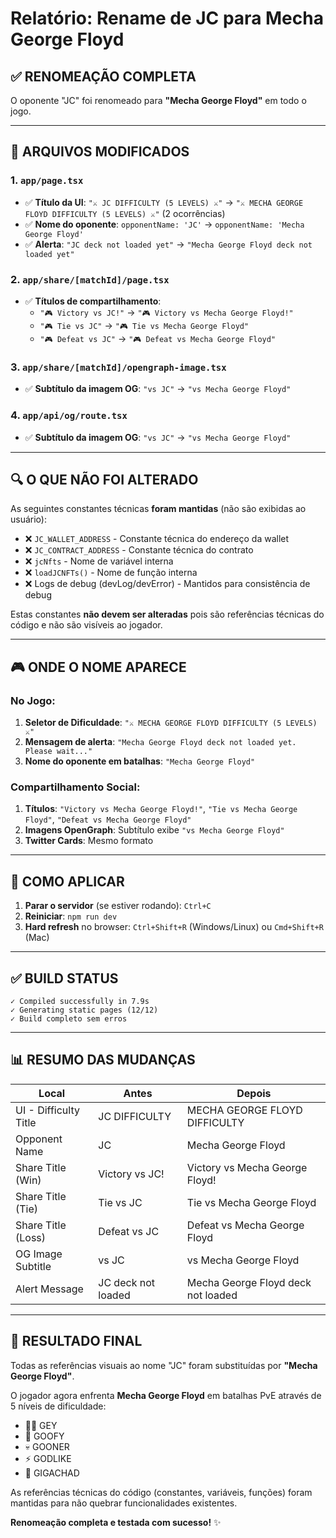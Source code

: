 # Relatório: Rename de JC para Mecha George Floyd

## ✅ RENOMEAÇÃO COMPLETA

O oponente "JC" foi renomeado para **"Mecha George Floyd"** em todo o jogo.

---

## 📝 ARQUIVOS MODIFICADOS

### 1. `app/page.tsx`
- ✅ **Título da UI**: `"⚔️ JC DIFFICULTY (5 LEVELS) ⚔️"` → `"⚔️ MECHA GEORGE FLOYD DIFFICULTY (5 LEVELS) ⚔️"` (2 ocorrências)
- ✅ **Nome do oponente**: `opponentName: 'JC'` → `opponentName: 'Mecha George Floyd'`
- ✅ **Alerta**: `"JC deck not loaded yet"` → `"Mecha George Floyd deck not loaded yet"`

### 2. `app/share/[matchId]/page.tsx`
- ✅ **Títulos de compartilhamento**:
  - `"🎮 Victory vs JC!"` → `"🎮 Victory vs Mecha George Floyd!"`
  - `"🎮 Tie vs JC"` → `"🎮 Tie vs Mecha George Floyd"`
  - `"🎮 Defeat vs JC"` → `"🎮 Defeat vs Mecha George Floyd"`

### 3. `app/share/[matchId]/opengraph-image.tsx`
- ✅ **Subtítulo da imagem OG**: `"vs JC"` → `"vs Mecha George Floyd"`

### 4. `app/api/og/route.tsx`
- ✅ **Subtítulo da imagem OG**: `"vs JC"` → `"vs Mecha George Floyd"`

---

## 🔍 O QUE NÃO FOI ALTERADO

As seguintes constantes técnicas **foram mantidas** (não são exibidas ao usuário):

- ❌ `JC_WALLET_ADDRESS` - Constante técnica do endereço da wallet
- ❌ `JC_CONTRACT_ADDRESS` - Constante técnica do contrato
- ❌ `jcNfts` - Nome de variável interna
- ❌ `loadJCNFTs()` - Nome de função interna
- ❌ Logs de debug (devLog/devError) - Mantidos para consistência de debug

Estas constantes **não devem ser alteradas** pois são referências técnicas do código e não são visíveis ao jogador.

---

## 🎮 ONDE O NOME APARECE

### No Jogo:
1. **Seletor de Dificuldade**: `"⚔️ MECHA GEORGE FLOYD DIFFICULTY (5 LEVELS) ⚔️"`
2. **Mensagem de alerta**: `"Mecha George Floyd deck not loaded yet. Please wait..."`
3. **Nome do oponente em batalhas**: `"Mecha George Floyd"`

### Compartilhamento Social:
1. **Títulos**: `"Victory vs Mecha George Floyd!"`, `"Tie vs Mecha George Floyd"`, `"Defeat vs Mecha George Floyd"`
2. **Imagens OpenGraph**: Subtítulo exibe `"vs Mecha George Floyd"`
3. **Twitter Cards**: Mesmo formato

---

## 🚀 COMO APLICAR

1. **Parar o servidor** (se estiver rodando): `Ctrl+C`
2. **Reiniciar**: `npm run dev`
3. **Hard refresh** no browser: `Ctrl+Shift+R` (Windows/Linux) ou `Cmd+Shift+R` (Mac)

---

## ✅ BUILD STATUS

```
✓ Compiled successfully in 7.9s
✓ Generating static pages (12/12)
✓ Build completo sem erros
```

---

## 📊 RESUMO DAS MUDANÇAS

| Local | Antes | Depois |
|-------|-------|--------|
| UI - Difficulty Title | JC DIFFICULTY | MECHA GEORGE FLOYD DIFFICULTY |
| Opponent Name | JC | Mecha George Floyd |
| Share Title (Win) | Victory vs JC! | Victory vs Mecha George Floyd! |
| Share Title (Tie) | Tie vs JC | Tie vs Mecha George Floyd |
| Share Title (Loss) | Defeat vs JC | Defeat vs Mecha George Floyd |
| OG Image Subtitle | vs JC | vs Mecha George Floyd |
| Alert Message | JC deck not loaded | Mecha George Floyd deck not loaded |

---

## 🎯 RESULTADO FINAL

Todas as referências visuais ao nome "JC" foram substituídas por **"Mecha George Floyd"**.

O jogador agora enfrenta **Mecha George Floyd** em batalhas PvE através de 5 níveis de dificuldade:
- 🏳️‍🌈 GEY
- 🤪 GOOFY
- 💀 GOONER
- ⚡ GODLIKE
- 💪 GIGACHAD

As referências técnicas do código (constantes, variáveis, funções) foram mantidas para não quebrar funcionalidades existentes.

**Renomeação completa e testada com sucesso!** ✨
